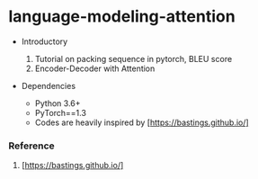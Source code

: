 # language-modeling-attention

- Introductory   
  1. Tutorial on packing sequence in pytorch, BLEU score
  2. Encoder-Decoder with Attention 
  
- Dependencies
  - Python 3.6+
  - PyTorch==1.3
  - Codes are heavily inspired by [https://bastings.github.io/]

### Reference
1. [https://bastings.github.io/]

[https://bastings.github.io/]: (https://bastings.github.io/annotated_encoder_decoder/)
